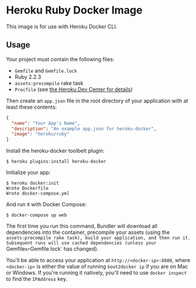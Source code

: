 # Heroku Ruby Docker Image

This image is for use with Heroku Docker CLI.

## Usage

Your project must contain the following files:

* `Gemfile` and `Gemfile.lock`
* Ruby 2.2.3
* `assets:precompile` rake task
* `Procfile` (see [the Heroku Dev Center for details](https://devcenter.heroku.com/articles/procfile))

Then create an `app.json` file in the root directory of your application with
at least these contents:

```json
{
  "name": "Your App's Name",
  "description": "An example app.json for heroku-docker",
  "image": "heroku/ruby"
}
```

Install the heroku-docker toolbelt plugin:

```sh-session
$ heroku plugins:install heroku-docker
```

Initialize your app:

```sh-session
$ heroku docker:init
Wrote Dockerfile
Wrote docker-compose.yml
```

And run it with Docker Compose:

```sh-session
$ docker-compose up web
```

The first time you run this command, Bundler will download all dependencies into
the container, precompile your assets (using the `assets:precompile rake task),
build your application, and then run it. Subsequent runs will use cached
dependencies (unless your `Gemfile` or `Gemfile.lock` has changed).

You'll be able to access your application at `http://<docker-ip>:8080`, where
`<docker-ip>` is either the value of running `boot2docker ip` if you are on Mac
or Windows. If you're running it natively, you'll need to use `docker inspect`
to find the `IPAddress` key.
